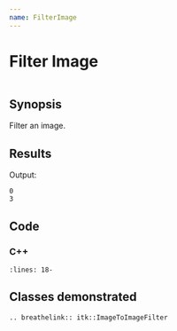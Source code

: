 ```yaml
---
name: FilterImage
---
```


# Filter Image

```{index} single: ImageToImageFilter
```

## Synopsis

Filter an image.

## Results

Output:

```
0
3
```

## Code

### C++

```{literalinclude} Code.cxx
:lines: 18-
```

## Classes demonstrated

```{eval-rst}
.. breathelink:: itk::ImageToImageFilter
```
